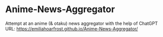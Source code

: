 # Anime-News-Aggregator
Attempt at an anime (& otaku) news aggregator with the help of ChatGPT
URL: https://emiliahoarfrost.github.io/Anime-News-Aggregator/
